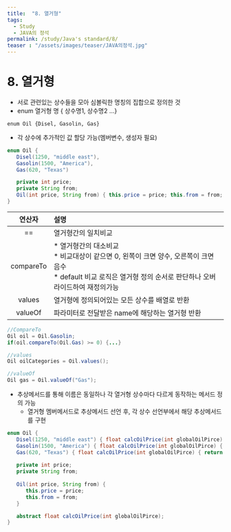 ```yaml
---
title:  "8. 열거형"
tags:
  - Study
  - JAVA의 정석
permalink: /study/Java's standard/8/
teaser : "/assets/images/teaser/JAVA의정석.jpg"
---
```

# 8. 열거형
* 서로 관련있는 상수들을 모아 심볼릭한 명칭의 집합으로 정의한 것
* enum 열거형 명 { 상수명1, 상수명2 ...}
```
enum Oil {Disel, Gasolin, Gas}
```
* 각 상수에 추가적인 값 할당 가능(멤버변수, 생성자 필요)
```java
enum Oil {
   Disel(1250, "middle east"),
   Gasolin(1500, "America"),
   Gas(620, "Texas")

   private int price;
   private String from;
   Oil(int price, String from) { this.price = price; this.from = from; } 
}
```
|연산자|설명|
|:-------:|:-----|
|==|열거형간의 일치비교|
|compareTo|* 열거형간의 대소비교<br> * 비교대상이 같으면 0, 왼쪽이 크면 양수, 오른쪽이 크면 음수 <br> * default 비교 로직은 열거형 정의 순서로 판단하나 오버라이드하여 재정의가능|
|values|열거형에 정의되어있는 모든 상수를 배열로 반환|
|valueOf|파라미터로 전달받은 name에 해당하는 열거형 반환|

   ```java
   //CompareTo
   Oil oil = Oil.Gasolin;
   if(oil.compareTo(Oil.Gas) >= 0) {...}

//values
Oil oilCategories = Oil.values();

//valueOf
Oil gas = Oil.valueOf("Gas");
   ```

* 추상메서드를 통해 이름은 동일하나 각 열거형 상수마다 다르게 동작하는 메서드 정의 가능
   * 열거형 멤버메서드로 추상메서드 선언 후, 각 상수 선언부에서 해당 추상메서드를 구현
```java
enum Oil {
   Disel(1250, "middle east") { float calcOilPrice(int globalOilPirce) { return globalOilPrice + 1 * this.price; ),
   Gasolin(1500, "America") { float calcOilPrice(int globalOilPirce) { return globalOilPrice + 5* this.price; ),
   Gas(620, "Texas") { float calcOilPrice(int globalOilPirce) { return globalOilPrice + 2 * this.price; );
   
   private int price;
   private String from;
   
   Oil(int price, String from) { 
      this.price = price; 
      this.from = from; 
   } 

   abstract float calcOilPrice(int globalOilPirce);
}
```
<!--stackedit_data:
eyJoaXN0b3J5IjpbNjIwODcyNzEzXX0=
-->